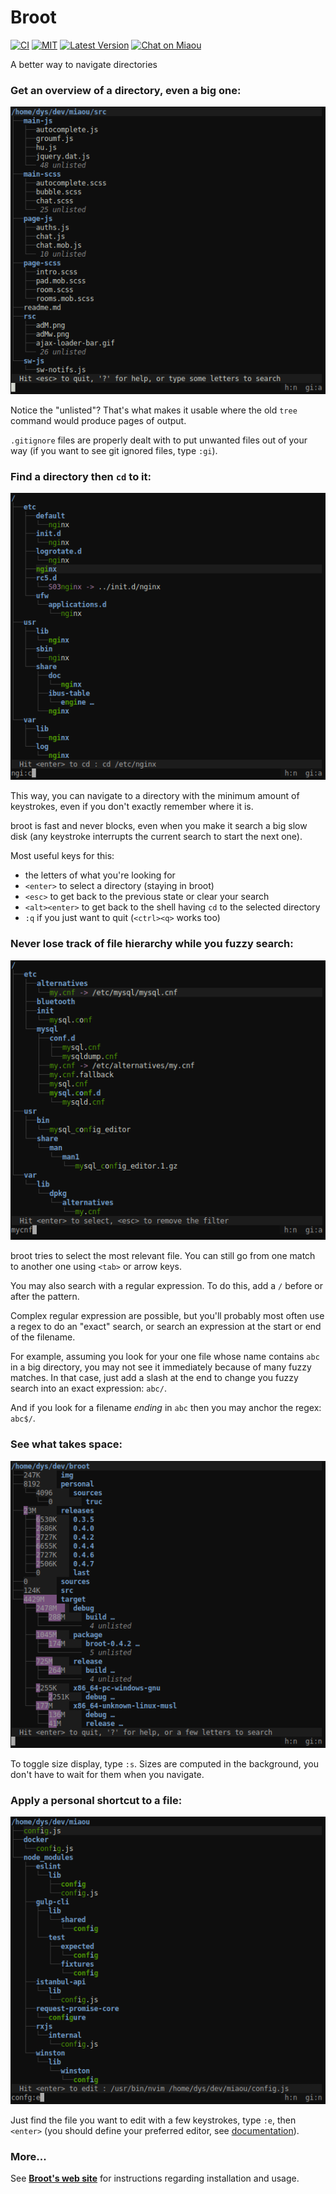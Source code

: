 # Broot

[![CI][s3]][l3] [![MIT][s2]][l2] [![Latest Version][s1]][l1] [![Chat on Miaou][s4]][l4]

[s1]: https://img.shields.io/crates/v/broot.svg
[l1]: https://crates.io/crates/broot

[s2]: https://img.shields.io/badge/license-MIT-blue.svg
[l2]: LICENSE

[s3]: https://travis-ci.org/Canop/broot.svg?branch=master
[l3]: https://travis-ci.org/Canop/broot

[s4]: https://miaou.dystroy.org/static/shields/room.svg
[l4]: https://miaou.dystroy.org/3490?broot

A better way to navigate directories

### Get an overview of a directory, even a big one:

![overview](img/20190128-overview.png)

Notice the "unlisted"? That's what makes it usable where the old `tree` command would produce pages of output.

`.gitignore` files are properly dealt with to put unwanted files out of your way (if you want to see git ignored files, type `:gi`).

### Find a directory then `cd` to it:

![cd](img/20190128-cd.png)

This way, you can navigate to a directory with the minimum amount of keystrokes, even if you don't exactly remember where it is.

broot is fast and never blocks, even when you make it search a big slow disk (any keystroke interrupts the current search to start the next one).

Most useful keys for this:

* the letters of what you're looking for
* `<enter>` to select a directory (staying in broot)
* `<esc>` to get back to the previous state or clear your search
* `<alt><enter>` to get back to the shell having `cd` to the selected directory
* `:q` if you just want to quit (`<ctrl><q>` works too)

### Never lose track of file hierarchy while you fuzzy search:

![size](img/20190212-mycnf.png)

broot tries to select the most relevant file. You can still go from one match to another one using `<tab>` or arrow keys.

You may also search with a regular expression. To do this, add a `/` before or after the pattern.

Complex regular expression are possible, but you'll probably most often use a regex to do an "exact" search, or search an expression at the start or end of the filename.

For example, assuming you look for your one file whose name contains `abc` in a big directory, you may not see it immediately because of many fuzzy matches. In that case, just add a slash at the end to change you fuzzy search into an exact expression: `abc/`.

And if you look for a filename *ending* in `abc` then you may anchor the regex: `abc$/`.

### See what takes space:

![size](img/20190128-only-folders-with-size.png)

To toggle size display, type `:s`. Sizes are computed in the background, you don't have to wait for them when you navigate.

### Apply a personal shortcut to a file:

![size](img/20190128-edit.png)

Just find the file you want to edit with a few keystrokes, type `:e`, then `<enter>` (you should define your preferred editor, see [documentation](documentation.md#verbs)).

### More...

See **[Broot's web site](https://dystroy.org/broot)** for instructions regarding installation and usage.

